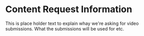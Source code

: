 # Content Request Information

This is place holder text to explain whay we're asking for video submissions. What the submissions will be used for etc.